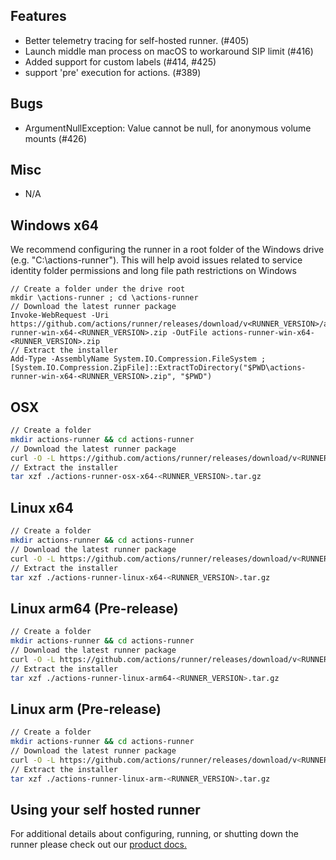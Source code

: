 ## Features
  - Better telemetry tracing for self-hosted runner. (#405)
  - Launch middle man process on macOS to workaround SIP limit (#416)
  - Added support for custom labels (#414, #425)
  - support 'pre' execution for actions. (#389)
## Bugs
  - ArgumentNullException: Value cannot be null, for anonymous volume mounts (#426)
## Misc
  - N/A

## Windows x64
We recommend configuring the runner in a root folder of the Windows drive (e.g. "C:\actions-runner"). This will help avoid issues related to service identity folder permissions and long file path restrictions on Windows
``` 
// Create a folder under the drive root
mkdir \actions-runner ; cd \actions-runner
// Download the latest runner package
Invoke-WebRequest -Uri https://github.com/actions/runner/releases/download/v<RUNNER_VERSION>/actions-runner-win-x64-<RUNNER_VERSION>.zip -OutFile actions-runner-win-x64-<RUNNER_VERSION>.zip
// Extract the installer
Add-Type -AssemblyName System.IO.Compression.FileSystem ; 
[System.IO.Compression.ZipFile]::ExtractToDirectory("$PWD\actions-runner-win-x64-<RUNNER_VERSION>.zip", "$PWD")
```

## OSX

``` bash
// Create a folder
mkdir actions-runner && cd actions-runner
// Download the latest runner package
curl -O -L https://github.com/actions/runner/releases/download/v<RUNNER_VERSION>/actions-runner-osx-x64-<RUNNER_VERSION>.tar.gz
// Extract the installer
tar xzf ./actions-runner-osx-x64-<RUNNER_VERSION>.tar.gz
```

## Linux x64

``` bash
// Create a folder
mkdir actions-runner && cd actions-runner
// Download the latest runner package
curl -O -L https://github.com/actions/runner/releases/download/v<RUNNER_VERSION>/actions-runner-linux-x64-<RUNNER_VERSION>.tar.gz
// Extract the installer
tar xzf ./actions-runner-linux-x64-<RUNNER_VERSION>.tar.gz
```

## Linux arm64 (Pre-release)

``` bash
// Create a folder
mkdir actions-runner && cd actions-runner
// Download the latest runner package
curl -O -L https://github.com/actions/runner/releases/download/v<RUNNER_VERSION>/actions-runner-linux-arm64-<RUNNER_VERSION>.tar.gz
// Extract the installer
tar xzf ./actions-runner-linux-arm64-<RUNNER_VERSION>.tar.gz
```

## Linux arm (Pre-release)

``` bash
// Create a folder
mkdir actions-runner && cd actions-runner
// Download the latest runner package
curl -O -L https://github.com/actions/runner/releases/download/v<RUNNER_VERSION>/actions-runner-linux-arm-<RUNNER_VERSION>.tar.gz
// Extract the installer
tar xzf ./actions-runner-linux-arm-<RUNNER_VERSION>.tar.gz
```

## Using your self hosted runner
For additional details about configuring, running, or shutting down the runner please check out our [product docs.](https://help.github.com/en/actions/automating-your-workflow-with-github-actions/adding-self-hosted-runners)
